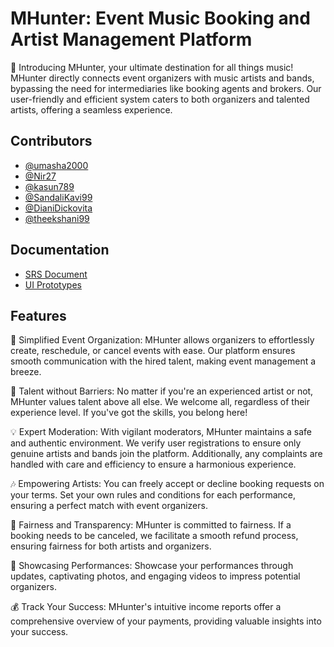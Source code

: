 
# MHunter: Event Music Booking and Artist Management Platform

🎵 Introducing MHunter, your ultimate destination for all things music!
MHunter directly connects event organizers with music artists and bands, bypassing the need for intermediaries like booking agents and brokers. Our user-friendly and efficient system caters to both organizers and talented artists, offering a seamless experience.

## Contributors

- [@umasha2000](https://github.com/umasha2000)
- [@Nir27](https://github.com/Nir27)
- [@kasun789](https://github.com/kasun789)
- [@SandaliKavi99](https://github.com/SandaliKavi99)
- [@DianiDickovita](https://github.com/DianiDickovita)
- [@theekshani99](https://github.com/theekshani99)



## Documentation
- [SRS Document](https://drive.google.com/file/d/1taz5SliQ2Er3N2nw1W9f4fFJuRfoSwVs/view?usp=sharing)
- [UI Prototypes](https://www.figma.com/file/6pgwVmAmKeZP1BEbz8JKIR/MHUNTER?type=design&node-id=0-1&mode=design)


## Features

🌟 Simplified Event Organization:
MHunter allows organizers to effortlessly create, reschedule, or cancel events with ease. Our platform ensures smooth communication with the hired talent, making event management a breeze.

🎸 Talent without Barriers:
No matter if you're an experienced artist or not, MHunter values talent above all else. We welcome all, regardless of their experience level. If you've got the skills, you belong here!

💡 Expert Moderation:
With vigilant moderators, MHunter maintains a safe and authentic environment. We verify user registrations to ensure only genuine artists and bands join the platform. Additionally, any complaints are handled with care and efficiency to ensure a harmonious experience.

🎶 Empowering Artists:
You can freely accept or decline booking requests on your terms. Set your own rules and conditions for each performance, ensuring a perfect match with event organizers.

🥁 Fairness and Transparency:
MHunter is committed to fairness. If a booking needs to be canceled, we facilitate a smooth refund process, ensuring fairness for both artists and organizers.

📸 Showcasing Performances:
Showcase your performances through updates, captivating photos, and engaging videos to impress potential organizers.

💰 Track Your Success:
MHunter's intuitive income reports offer a comprehensive overview of your payments, providing valuable insights into your success.


